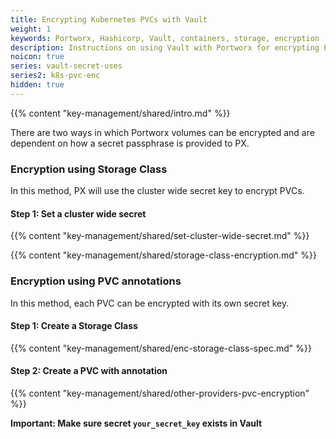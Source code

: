 ```yaml
---
title: Encrypting Kubernetes PVCs with Vault
weight: 1
keywords: Portworx, Hashicorp, Vault, containers, storage, encryption
description: Instructions on using Vault with Portworx for encrypting PVCs in Kubernetes
noicon: true
series: vault-secret-uses
series2: k8s-pvc-enc
hidden: true
---
```


{{% content "key-management/shared/intro.md" %}}

There are two ways in which Portworx volumes can be encrypted and are dependent on how a secret passphrase is provided to PX.

### Encryption using Storage Class

In this method, PX will use the cluster wide secret key to encrypt PVCs.

#### Step 1: Set a cluster wide secret

{{% content "key-management/shared/set-cluster-wide-secret.md" %}}

{{% content "key-management/shared/storage-class-encryption.md" %}}

### Encryption using PVC annotations

In this method, each PVC can be encrypted with its own secret key.

#### Step 1: Create a Storage Class

{{% content "key-management/shared/enc-storage-class-spec.md" %}}

#### Step 2: Create a PVC with annotation

{{% content "key-management/shared/other-providers-pvc-encryption" %}}

__Important: Make sure secret `your_secret_key` exists in Vault__
